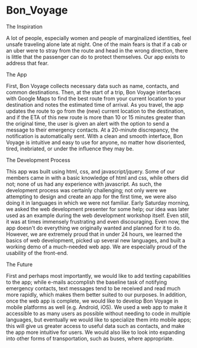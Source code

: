 # Bon_Voyage
The Inspiration

A lot of people, especially women and people of marginalized identities, feel unsafe traveling alone late at night. One of the main fears is that if a cab or an uber were to stray from the route and head in the wrong direction, there is little that the passenger can do to protect themselves. Our app exists to address that fear.

The App

First, Bon Voyage collects necessary data such as name, contacts, and common destinations. Then, at the start of a trip, Bon Voyage interfaces with Google Maps to find the best route from your current location to your destination and notes the estimated time of arrival. As you travel, the app updates the route to go from the (new) current location to the destination, and if the ETA of this new route is more than 10 or 15 minutes greater than the original time, the user is given an alert with the option to send a message to their emergency contacts. At a 20-minute discrepancy, the notification is automatically sent. With a clean and smooth interface, Bon Voyage is intuitive and easy to use for anyone, no matter how disoriented, tired, inebriated, or under the influence they may be.

The Development Process

This app was built using html, css, and javascript/jquery. Some of our members came in with a basic knowledge of html and css, while others did not; none of us had any experience with javascript. As such, the development process was certainly challenging; not only were we attempting to design and create an app for the first time, we were also doing it in languages in which we were not familiar. Early Saturday morning, we asked the web development presenter for some help; our idea was later used as an example during the web development workshop itself. Even still, it was at times immensely frustrating and even discouraging. Even now, the app doesn't do everything we originally wanted and planned for it to do. However, we are extremely proud that in under 24 hours, we learned the basics of web development, picked up several new languages, and built a working demo of a much-needed web app. We are especially proud of the usability of the front-end.

The Future

First and perhaps most importantly, we would like to add texting capabilities to the app; while e-mails accomplish the baseline task of notifying emergency contacts, text messages tend to be received and read much more rapidly, which makes them better suited to our purposes. In addition, once the web app is complete, we would like to develop Bon Voyage in mobile platforms as well (e.g. Android, iOS). We used a web app to make it accessible to as many users as possible without needing to code in multiple languages, but eventually we would like to specialize them into mobile apps; this will give us greater access to useful data such as contacts, and make the app more intuitive for users. We would also like to look into expanding into other forms of transportation, such as buses, where appropriate.
